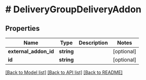 # # DeliveryGroupDeliveryAddon

## Properties

Name | Type | Description | Notes
------------ | ------------- | ------------- | -------------
**external_addon_id** | **string** |  | [optional]
**id** | **string** |  | [optional]

[[Back to Model list]](../../README.md#models) [[Back to API list]](../../README.md#endpoints) [[Back to README]](../../README.md)
